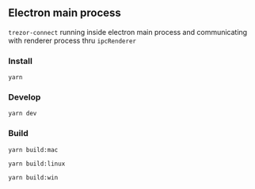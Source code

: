 ## Electron main process

`trezor-connect` running inside electron main process and communicating with renderer process thru `ipcRenderer`

### Install

`yarn`

### Develop

`yarn dev`

### Build

`yarn build:mac`

`yarn build:linux`

`yarn build:win`